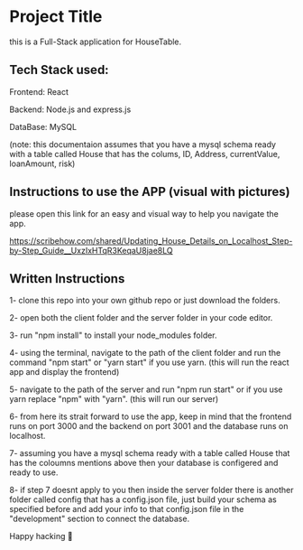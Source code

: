 
# Project Title

this is a Full-Stack application for HouseTable.



## Tech Stack used:
Frontend: React

Backend: Node.js and express.js

DataBase: MySQL 

(note: this documentaion assumes that you have a mysql schema ready with a table called House that has the colums, ID, Address, currentValue, loanAmount, risk)
## Instructions to use the APP (visual with pictures)
please open this link for an easy and visual way to help you navigate the app.

https://scribehow.com/shared/Updating_House_Details_on_Localhost_Step-by-Step_Guide__UxzIxHTqR3KeqaU8jae8LQ
## Written Instructions
1- clone this repo into your own github repo or just download the folders.

2- open both the client folder and the server folder in your code editor.


3- run "npm install" to install your node_modules folder.

4- using the terminal, navigate to the path of the client folder and run the command "npm start" or "yarn start" if you use yarn.
(this will run the react app and display the frontend)

5- navigate to the path of the server and run "npm run start" or if you use yarn replace "npm" with "yarn".
(this will run our server)

6- from here its strait forward to use the app, keep in mind that the frontend runs on port 3000 and the backend on port 3001 and the database runs on localhost.

7- assuming you have a mysql schema ready with a table called House that has the coloumns mentions above then your database is configered and ready to use.

8- if step 7 doesnt apply to you then inside the server folder there is another folder called config that has a config.json file, just build your schema as specified before and add your info to that config.json file in the "development" section to connect the database.

Happy hacking 🥳
